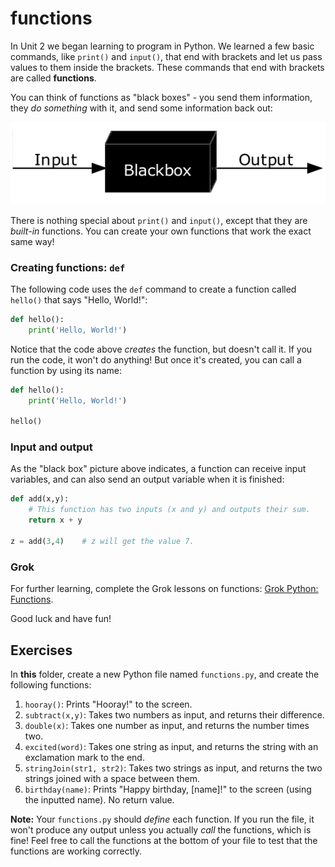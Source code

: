 # functions

In Unit 2 we began learning to program in Python. We learned a few basic commands, like `print()` and `input()`, that end with brackets and let us pass values to them inside the brackets. These commands that end with brackets are called **functions**.

You can think of functions as "black boxes" - you send them information, they *do something* with it, and send some information back out:

![Black box](./Blackbox3D.png "Black box")

There is nothing special about `print()` and `input()`, except that they are *built-in* functions. You can create your own functions that work the exact same way!

### Creating functions: `def`

The following code uses the `def` command to create a function called `hello()` that says "Hello, World!":

```python
def hello():
    print('Hello, World!')
```

Notice that the code above *creates* the function, but doesn't call it. If you run the code, it won't do anything! But once it's created, you can call a function by using its name:

```python
def hello():
    print('Hello, World!')

hello()
```

### Input and output

As the "black box" picture above indicates, a function can receive input variables, and can also send an output variable when it is finished:

```python
def add(x,y):
    # This function has two inputs (x and y) and outputs their sum.
    return x + y

z = add(3,4)    # z will get the value 7.
```

### Grok

For further learning, complete the Grok lessons on functions: [Grok Python: Functions](https://groklearning.com/learn/intro-python-2/functions/0/).

Good luck and have fun!

## Exercises

In **this** folder, create a new Python file named `functions.py`, and create the following functions:

1. `hooray()`: Prints "Hooray!" to the screen.
2. `subtract(x,y)`: Takes two numbers as input, and returns their difference.
3. `double(x)`: Takes one number as input, and returns the number times two.
4. `excited(word)`: Takes one string as input, and returns the string with an exclamation mark to the end.
5. `stringJoin(str1, str2)`: Takes two strings as input, and returns the two strings joined with a space between them.
6. `birthday(name)`: Prints "Happy birthday, [name]!" to the screen (using the inputted name). No return value.

**Note:** Your `functions.py` should *define* each function. If you run the file, it won't produce any output unless you actually *call* the functions, which is fine! Feel free to call the functions at the bottom of your file to test that the functions are working correctly.

